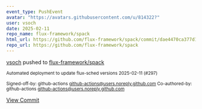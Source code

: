 ```yaml
---
event_type: PushEvent
avatar: "https://avatars.githubusercontent.com/u/814322?"
user: vsoch
date: 2025-02-11
repo_name: flux-framework/spack
html_url: https://github.com/flux-framework/spack/commit/dae4470ca377d108a92295a88e4b63ca4309b657
repo_url: https://github.com/flux-framework/spack
---
```


<a href='https://github.com/vsoch' target='_blank'>vsoch</a> pushed to <a href='https://github.com/flux-framework/spack' target='_blank'>flux-framework/spack</a>

<small>Automated deployment to update flux-sched versions 2025-02-11 (#297)

Signed-off-by: github-actions <github-actions@users.noreply.github.com>
Co-authored-by: github-actions <github-actions@users.noreply.github.com></small>

<a href='https://github.com/flux-framework/spack/commit/dae4470ca377d108a92295a88e4b63ca4309b657' target='_blank'>View Commit</a>
